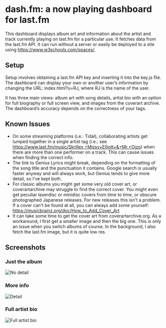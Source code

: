 # dash.fm: a now playing dashboard for last.fm
This dashboard displays album art and information about the artist and track currently playing on last.fm for a particular use. It fetches data from the last.fm API. It can run without a server or easily be deployed to a site using https://www.w3schools.com/spaces/. 

## Setup
Setup involves obtaining a last.fm API key and inserting it into the key.js file. The dashboard can display your own or another user’s information by changing the URL: index.html?u=RJ, where RJ is the name of the user. 

It has three main views: album art with song details, artist bio with an option for full biography or full screen view, and images from the coverart archive. The dashboard’s accuracy depends on the correctness of your tags.

## Known Issues
* On some streaming platforms (i.e.: Tidal), collaborating artists get lumped together in a single artist tag (i.e.: see https://www.last.fm/music/Skrillex,+Missy+Elliott+&+Mr.+Oizo) when there are more than one performer on a track. This can cause issues when finding the correct info.
* The link to Genius Lyrics might break, depending on the formatting of the song title and the punctuation it contains. Google search is usually faster anyway and will always work, but Genius tends to give more detail, so I've kept both. 
* For classic albums you might get some very old cover art, or coverartarchive may struggle to find the correct cover. You might even get peculiar laserdisc or minidisc covers from time to time, or obscure photographed Japanese releases. For new releases this isn't a problem. If a cover can't be found at all, you can always add some yourself: https://musicbrainz.org/doc/How_to_Add_Cover_Art
* It can take some time to get the cover art from coverartarchive.org. As a workaround, I first get a smaller image and then the big one. This is only an issue when you switch albums of course. In the background, I also fetch the last.fm image, but it is quite low res. 

## Screenshots
### Just the album
![No detail](https://github.com/peterdconradie/dash.fm/blob/main/screens/no_detail_view.png)

### More info
![Detail](https://github.com/peterdconradie/dash.fm/blob/main/screens/detail_view.png)

### Full artist bio
![Full artist bio](https://github.com/peterdconradie/dash.fm/blob/main/screens/full_bio.png)
